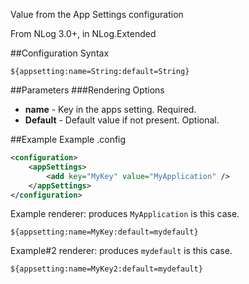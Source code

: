 Value from the App Settings configuration 

From NLog 3.0+, in NLog.Extended

##Configuration Syntax
```
${appsetting:name=String:default=String}
```

##Parameters
###Rendering Options
* **name** - Key in the apps setting. Required.
* **Default** - Default value if not present. Optional.

##Example
Example .config

```xml
<configuration>
    <appSettings>
        <add key="MyKey" value="MyApplication" />
    </appSettings>
</configuration>
```

Example renderer: produces `MyApplication` is this case.
```
${appsetting:name=MyKey:default=mydefault}
```

Example#2 renderer: produces `mydefault` is this case.
```
${appsetting:name=MyKey2:default=mydefault}
```